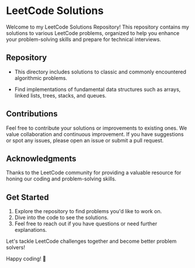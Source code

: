 # LeetCode Solutions

Welcome to my LeetCode Solutions Repository! This repository contains my solutions to various LeetCode problems, organized to help you enhance your problem-solving skills and prepare for technical interviews.

## Repository

- This directory includes solutions to classic and commonly encountered algorithmic problems.
  
- Find implementations of fundamental data structures such as arrays, linked lists, trees, stacks, and queues.

## Contributions

Feel free to contribute your solutions or improvements to existing ones. We value collaboration and continuous improvement. If you have suggestions or spot any issues, please open an issue or submit a pull request.

## Acknowledgments

Thanks to the LeetCode community for providing a valuable resource for honing our coding and problem-solving skills.

## Get Started

1. Explore the repository to find problems you'd like to work on.
2. Dive into the code to see the solutions.
3. Feel free to reach out if you have questions or need further explanations.

Let's tackle LeetCode challenges together and become better problem solvers!

Happy coding! 🚀
